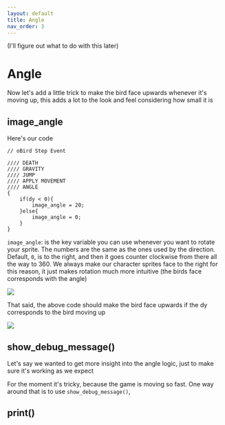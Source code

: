 ```yaml
---
layout: default
title: Angle
nav_order: 3
---
```


(I'll figure out what to do with this later)

# Angle

Now let's add a little trick to make the bird face upwards whenever it's moving up, this adds a lot to the look and feel considering how small it is

## image_angle

Here's our code

```
// oBird Step Event

//// DEATH
//// GRAVITY
//// JUMP
//// APPLY MOVEMENT
//// ANGLE
{
    if(dy < 0){
        image_angle = 20;
    }else{
        image_angle = 0;
    }
}
```

``image_angle``: is the key variable you can use whenever you want to rotate your sprite. The numbers are the same as the ones used by the direction. Default, ``0``, is to the right, and then it goes counter clockwise from there all the way to 360. We always make our character sprites face to the right for this reason, it just makes rotation much more intuitive (the birds face corresponds with the angle)

![](../../images/pong/direction_circle.png)

That said, the above code should make the bird face upwards if the dy corresponds to the bird moving up

![](../../images/pong/flappy_bird_angle.png)

## show_debug_message()

Let's say we wanted to get more insight into the angle logic, just to make sure it's working as we expect

For the moment it's tricky, because the game is moving so fast. One way around that is to use ``show_debug_message()``,

## print()
